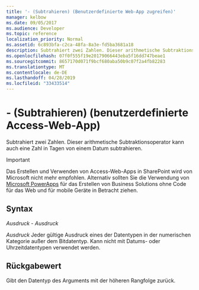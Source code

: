 ```yaml
---
title: '- (Subtrahieren) (Benutzerdefinierte Web-App zugreifen)'
manager: kelbow
ms.date: 09/05/2017
ms.audience: Developer
ms.topic: reference
localization_priority: Normal
ms.assetid: 6c893bfa-c2ca-48fa-8a3e-fd5ba3681a18
description: Subtrahiert zwei Zahlen. Dieser arithmetische Subtraktionsoperator kann auch eine Zahl in Tagen von einem Datum subtrahieren.
ms.openlocfilehash: 07f0f555f19e20179066443eba5f16dd747beae1
ms.sourcegitcommit: 8657170d071f9bcf680aba50b9c07f2a4fb82283
ms.translationtype: MT
ms.contentlocale: de-DE
ms.lasthandoff: 04/28/2019
ms.locfileid: "33433514"
---
```

# <a name="--subtract-access-custom-web-app"></a>- (Subtrahieren) (benutzerdefinierte Access-Web-App)

Subtrahiert zwei Zahlen. Dieser arithmetische Subtraktionsoperator kann auch eine Zahl in Tagen von einem Datum subtrahieren.
  
> [!IMPORTANT]
> Das Erstellen und Verwenden von Access-Web-Apps in SharePoint wird von Microsoft nicht mehr empfohlen. Alternativ sollten Sie die Verwendung von [Microsoft PowerApps](https://powerapps.microsoft.com/en-us/) für das Erstellen von Business Solutions ohne Code für das Web und für mobile Geräte in Betracht ziehen. 
  
## <a name="syntax"></a>Syntax

 *Ausdruck*   -   *Ausdruck* 
  
 *Ausdruck*  Jeder gültige Ausdruck eines der Datentypen in der  numerischen Kategorie außer dem Bitdatentyp. Kann nicht mit Datums- oder Uhrzeitdatentypen verwendet werden. 
  
## <a name="return-value"></a>Rückgabewert

Gibt den Datentyp des Arguments mit der höheren Rangfolge zurück. 
  

